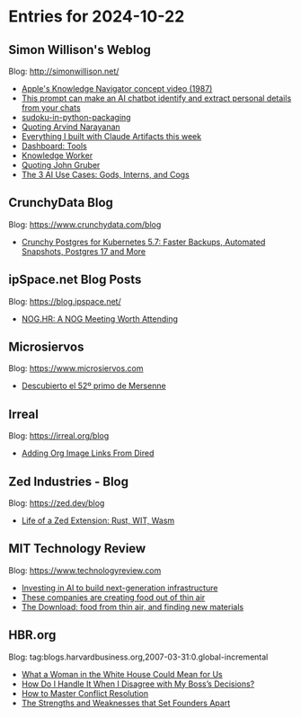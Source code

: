 # Entries for 2024-10-22
## Simon Willison's Weblog 
Blog: http://simonwillison.net/ 

- [Apple's Knowledge Navigator concept video (1987)](https://simonwillison.net/2024/Oct/22/knowledge-navigator/#atom-everything)
- [This prompt can make an AI chatbot identify and extract personal details from your chats](https://simonwillison.net/2024/Oct/22/imprompter/#atom-everything)
- [sudoku-in-python-packaging](https://simonwillison.net/2024/Oct/21/sudoku-in-python-packaging/#atom-everything)
- [Quoting Arvind Narayanan](https://simonwillison.net/2024/Oct/21/arvind-narayanan/#atom-everything)
- [Everything I built with Claude Artifacts this week](https://simonwillison.net/2024/Oct/21/claude-artifacts/#atom-everything)
- [Dashboard: Tools](https://simonwillison.net/2024/Oct/21/dashboard-tools/#atom-everything)
- [Knowledge Worker](https://simonwillison.net/2024/Oct/20/knowledge-worker/#atom-everything)
- [Quoting John Gruber](https://simonwillison.net/2024/Oct/20/john-gruber/#atom-everything)
- [The 3 AI Use Cases: Gods, Interns, and Cogs](https://simonwillison.net/2024/Oct/20/gods-interns-and-cogs/#atom-everything)
## CrunchyData Blog 
Blog: https://www.crunchydata.com/blog 

- [ Crunchy Postgres for Kubernetes 5.7: Faster Backups, Automated Snapshots, Postgres 17 and More ](https://www.crunchydata.com/blog/crunchy-postgres-for-kubernetes-5-7-faster-backups-automated-snapshots-postgres-17-and-more)
## ipSpace.net Blog Posts 
Blog: https://blog.ipspace.net/ 

- [NOG.HR: A NOG Meeting Worth Attending](https://blog.ipspace.net/2024/10/nog-hr/?utm_source=atom_feed)
## Microsiervos 
Blog: https://www.microsiervos.com 

- [Descubierto el 52º primo de Mersenne](https://www.microsiervos.com/archivo/matematicas/descubierto-52-primo-mersenne.html)
## Irreal 
Blog: https://irreal.org/blog 

- [Adding Org Image Links From Dired](https://irreal.org/blog/?p=12528)
## Zed Industries - Blog 
Blog: https://zed.dev/blog 

- [Life of a Zed Extension: Rust, WIT, Wasm](https://zed.dev/blog/zed-decoded-extensions)
## MIT Technology Review 
Blog: https://www.technologyreview.com 

- [Investing in AI to build next-generation infrastructure](https://www.technologyreview.com/2024/10/21/1105545/investing-in-ai-to-build-next-generation-infrastructure/)
- [These companies are creating food out of thin air](https://www.technologyreview.com/2024/10/21/1105171/air-protein-biotech-solar-foods-novonutrients-alternative-protein/)
- [The Download: food from thin air, and finding new materials](https://www.technologyreview.com/2024/10/21/1105959/the-download-food-from-thin-air-and-finding-new-materials/)
## HBR.org 
Blog: tag:blogs.harvardbusiness.org,2007-03-31:0.global-incremental 

- [What a Woman in the White House Could Mean for Us](https://hbr.org/podcast/2024/10/what-a-woman-in-the-white-house-could-mean-for-us)
- [How Do I Handle It When I Disagree with My Boss’s Decisions?](https://hbr.org/podcast/2024/10/how-do-i-handle-it-when-i-disagree-with-my-bosss-decisions)
- [How to Master Conflict Resolution](https://hbr.org/2024/10/how-to-master-conflict-resolution)
- [The Strengths and Weaknesses that Set Founders Apart](https://hbr.org/2024/10/the-strengths-and-weaknesses-that-set-founders-apart)